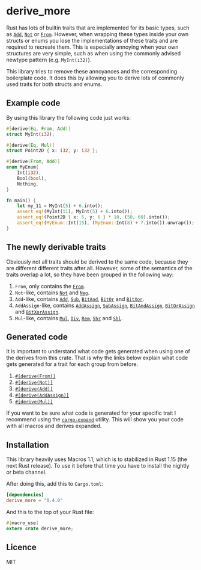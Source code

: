 # derive_more
Rust has lots of builtin traits that are implemented for its basic types, such as [`Add`],
[`Not`] or [`From`].
However, when wrapping these types inside your own structs or enums you lose the
implementations of these traits and are required to recreate them.
This is especially annoying when your own structures are very simple, such as when using the
commonly advised newtype pattern (e.g. `MyInt(i32)`).

This library tries to remove these annoyances and the corresponding boilerplate code.
It does this by allowing you to derive lots of commonly used traits for both structs and enums.

## Example code

By using this library the following code just works:

```rust
#[derive(Eq, From, Add)]
struct MyInt(i32);

#[derive(Eq, Mul)]
struct Point2D { x: i32, y: i32 };

#[derive(From, Add)]
enum MyEnum{
    Int(i32),
    Bool(bool),
    Nothing,
}

fn main() {
    let my_11 = MyInt(5) + 6.into();
    assert_eq!(MyInt(11), MyInt(5) + 6.into());
    assert_eq!(Point2D { x: 5, y: 6 } * 10, (50, 60).into());
    assert_eq!(MyEnum::Int(15), (MyEnum::Int(8) + 7.into()).unwrap());
}

```

## The newly derivable traits

Obviously not all traits should be derived to the same code, because they are different
different traits after all.
However, some of the semantics of the traits overlap a lot, so they have been grouped in the
following way:

1. `From`, only contains the [`From`].
2. `Not`-like, contains [`Not`] and [`Neg`].
3. `Add`-like, contains [`Add`], [`Sub`], [`BitAnd`], [`BitOr`] and [`BitXor`].
4. `AddAssign`-like, contains [`AddAssign`], [`SubAssign`], [`BitAndAssign`], [`BitOrAssign`]
   and [`BitXorAssign`].
5. `Mul`-like, contains [`Mul`], [`Div`], [`Rem`], [`Shr`] and [`Shl`].


## Generated code

It is important to understand what code gets generated when using one of the derives from this
crate.
That is why the links below explain what code gets generated for a trait for each group from
before.

1. [`#[derive(From)]`](doc/from.md)
2. [`#[derive(Not)]`](doc/not.md)
3. [`#[derive(Add)]`](doc/add.md)
4. [`#[derive(AddAssign)]`](doc/add_assign.md)
5. [`#[derive(Mul)]`](doc/mul.md)

If you want to be sure what code is generated for your specific trait I recommend using the
[`cargo-expand`] utility.
This will show you your code with all macros and derives expanded.

## Installation

This library heavily uses Macros 1.1, which is to stabilized in Rust 1.15 (the next Rust
release).
To use it before that time you have to install the nightly or beta channel.

After doing this, add this to `Cargo.toml`:

```toml
[dependencies]
derive_more = "0.4.0"
```

And this to the top of your Rust file:

```rust
#[macro_use]
extern crate derive_more;
```

[`cargo-expand`]: https://github.com/dtolnay/cargo-expand
[`From`]: https://doc.rust-lang.org/std/convert/trait.From.html
[`Not`]: https://doc.rust-lang.org/std/ops/trait.Not.html
[`Neg`]: https://doc.rust-lang.org/std/ops/trait.Neg.html
[`Add`]: https://doc.rust-lang.org/std/ops/trait.Add.html
[`Sub`]: https://doc.rust-lang.org/std/ops/trait.Sub.html
[`BitAnd`]: https://doc.rust-lang.org/std/ops/trait.BitAnd.html
[`BitOr`]: https://doc.rust-lang.org/std/ops/trait.BitOr.html
[`BitXor`]: https://doc.rust-lang.org/std/ops/trait.BitXor.html
[`Mul`]: https://doc.rust-lang.org/std/ops/trait.Mul.html
[`Div`]: https://doc.rust-lang.org/std/ops/trait.Div.html
[`Rem`]: https://doc.rust-lang.org/std/ops/trait.Rem.html
[`Shr`]: https://doc.rust-lang.org/std/ops/trait.Shr.html
[`Shl`]: https://doc.rust-lang.org/std/ops/trait.Shl.html
[`AddAssign`]: https://doc.rust-lang.org/std/ops/trait.AddAssign.html
[`SubAssign`]: https://doc.rust-lang.org/std/ops/trait.SubAssign.html
[`BitAndAssign`]: https://doc.rust-lang.org/std/ops/trait.BitAndAssign.html
[`BitOrAssign`]: https://doc.rust-lang.org/std/ops/trait.BitOrAssign.html
[`BitXorAssign`]: https://doc.rust-lang.org/std/ops/trait.BitXorAssign.html

## Licence

MIT

